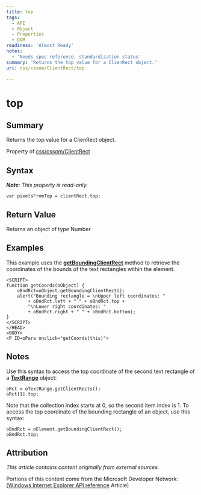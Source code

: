 ```yaml
---
title: top
tags:
  - API
  - Object
  - Properties
  - DOM
readiness: 'Almost Ready'
notes:
  - 'Needs spec reference, standardization status'
summary: 'Returns the top value for a ClienRect object.'
uri: css/cssom/ClientRect/top

---
```

# top

## Summary

Returns the top value for a ClienRect object.

<span data-meta="applies_to" data-type="key">Property of <span data-type="value">[css/cssom/ClientRect](/css/cssom/ClientRect)</span></span>

## Syntax

***Note**: This property is read-only.*

``` {.js}
var pixelsFromTop = clientRect.top;
```

## Return Value

<span data-meta="return" data-type="key">Returns an object of type <span data-type="value">Number</span></span>

## Examples

This example uses the [**getBoundingClientRect**](/dom/HTMLElement/getBoundingClientRect) method to retrieve the coordinates of the bounds of the text rectangles within the element.

``` {.html}
<SCRIPT>
function getCoords(oObject) {
    oBndRct=oObject.getBoundingClientRect();
    alert("Bounding rectangle = \nUpper left coordinates: "
        + oBndRct.left + " " + oBndRct.top +
        "\nLower right coordinates: "
        + oBndRct.right + " " + oBndRct.bottom);
}
</SCRIPT>
</HEAD>
<BODY>
<P ID=oPara onclick="getCoords(this)">
```

## Notes

Use this syntax to access the top coordinate of the second text rectangle of a [**TextRange**](/dom/TextRange) object:

    oRct = oTextRange.getClientRects();
    oRct[1].top;

Note that the collection index starts at 0, so the second item index is 1. To access the top coordinate of the bounding rectangle of an object, use this syntax:

    oBndRct = oElement.getBoundingClientRect();
    oBndRct.top;

## Attribution

*This article contains content originally from external sources.*

Portions of this content come from the Microsoft Developer Network: [[Windows Internet Explorer API reference](http://msdn.microsoft.com/en-us/library/ie/hh828809%28v=vs.85%29.aspx) Article]

